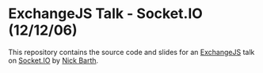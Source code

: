 # ExchangeJS Talk - Socket.IO (12/12/06)

This repository contains the source code and slides for an [ExchangeJS](http://www.exchangejs.com/)
talk on [Socket.IO](http://socket.io/) by [Nick Barth](http://nickbarth.ca/).